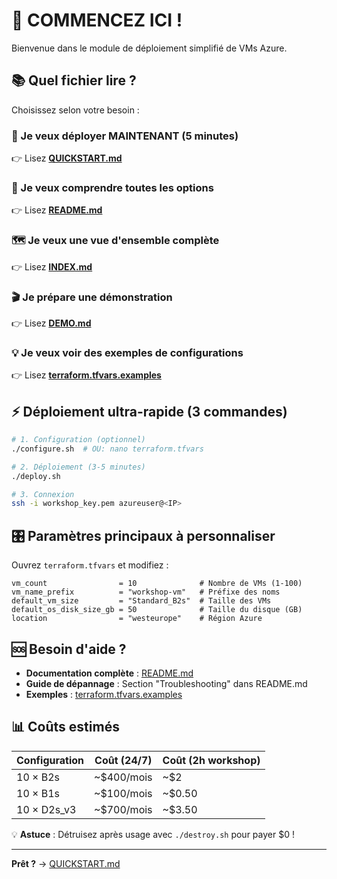 # 🎯 COMMENCEZ ICI !

Bienvenue dans le module de déploiement simplifié de VMs Azure.

## 📚 Quel fichier lire ?

Choisissez selon votre besoin :

### 🚀 Je veux déployer MAINTENANT (5 minutes)
👉 Lisez **[QUICKSTART.md](QUICKSTART.md)**

### 📖 Je veux comprendre toutes les options
👉 Lisez **[README.md](README.md)**

### 🗺️ Je veux une vue d'ensemble complète
👉 Lisez **[INDEX.md](INDEX.md)**

### 🎬 Je prépare une démonstration
👉 Lisez **[DEMO.md](DEMO.md)**

### 💡 Je veux voir des exemples de configurations
👉 Lisez **[terraform.tfvars.examples](terraform.tfvars.examples)**

## ⚡ Déploiement ultra-rapide (3 commandes)

```bash
# 1. Configuration (optionnel)
./configure.sh  # OU: nano terraform.tfvars

# 2. Déploiement (3-5 minutes)
./deploy.sh

# 3. Connexion
ssh -i workshop_key.pem azureuser@<IP>
```

## 🎛️ Paramètres principaux à personnaliser

Ouvrez `terraform.tfvars` et modifiez :

```hcl
vm_count                = 10              # Nombre de VMs (1-100)
vm_name_prefix          = "workshop-vm"   # Préfixe des noms
default_vm_size         = "Standard_B2s"  # Taille des VMs
default_os_disk_size_gb = 50              # Taille du disque (GB)
location                = "westeurope"    # Région Azure
```

## 🆘 Besoin d'aide ?

- **Documentation complète** : [README.md](README.md)
- **Guide de dépannage** : Section "Troubleshooting" dans README.md
- **Exemples** : [terraform.tfvars.examples](terraform.tfvars.examples)

## 📊 Coûts estimés

| Configuration | Coût (24/7) | Coût (2h workshop) |
|---------------|-------------|-------------------|
| 10 × B2s | ~$400/mois | ~$2 |
| 10 × B1s | ~$100/mois | ~$0.50 |
| 10 × D2s_v3 | ~$700/mois | ~$3.50 |

💡 **Astuce** : Détruisez après usage avec `./destroy.sh` pour payer $0 !

---

**Prêt ?** → [QUICKSTART.md](QUICKSTART.md)
